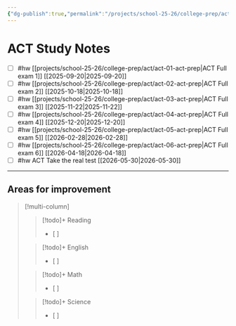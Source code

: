 ```yaml
---
{"dg-publish":true,"permalink":"/projects/school-25-26/college-prep/act-study/"}
---
```




# ACT Study Notes


- [ ] #hw [[projects/school-25-26/college-prep/act/act-01-act-prep\|ACT Full exam 1]] [[2025-09-20\|2025-09-20]]
- [ ] #hw [[projects/school-25-26/college-prep/act/act-02-act-prep\|ACT Full exam 2]] [[2025-10-18\|2025-10-18]]
- [ ] #hw [[projects/school-25-26/college-prep/act/act-03-act-prep\|ACT Full exam 3]] [[2025-11-22\|2025-11-22]]
- [ ] #hw [[projects/school-25-26/college-prep/act/act-04-act-prep\|ACT Full exam 4]] [[2025-12-20\|2025-12-20]]
- [ ] #hw [[projects/school-25-26/college-prep/act/act-05-act-prep\|ACT Full exam 5]] [[2026-02-28\|2026-02-28]]
- [ ] #hw [[projects/school-25-26/college-prep/act/act-06-act-prep\|ACT Full exam 6]] [[2026-04-18\|2026-04-18]]
- [ ] #hw ACT Take the real test [[2026-05-30\|2026-05-30]]

---

## Areas for improvement

> [!multi-column]
>> [!todo]+ Reading
>> - [ ] 
>
>> [!todo]+ English
>> - [ ] 
>
>> [!todo]+ Math 
>> - [ ] 
>
>> [!todo]+ Science
>> - [ ] 
